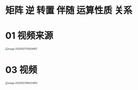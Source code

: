 # 矩阵 逆 转置 伴随 运算性质 关系



# 01 视频来源

<img src="https://cvp.oss-cn-shanghai.aliyuncs.com/202410271130957.png" alt="image-20241027113004907" style="zoom:50%;" />



# 03 视频

<img src="C:\Users\Administrator\AppData\Roaming\Typora\typora-user-images\image-20241027164233910.png" alt="image-20241027164233910" style="zoom:50%;" />